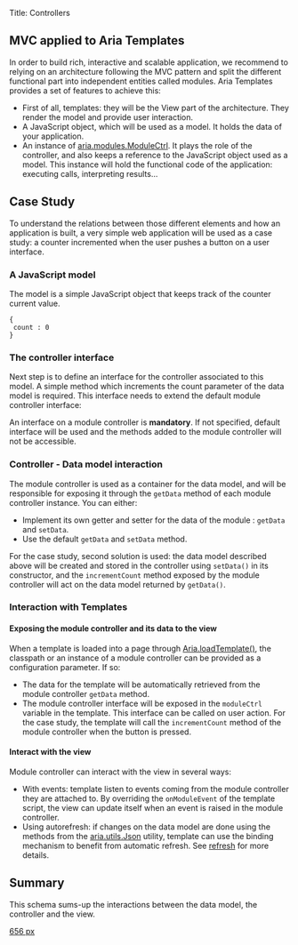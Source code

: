 Title: Controllers


## MVC applied to Aria Templates

In order to build rich, interactive and scalable application, we recommend to relying on an architecture following the MVC pattern and split the different functional part into independent entities called modules. Aria Templates provides a set of features to achieve this:

* First of all, templates: they will be the View part of the architecture. They render the model and provide user interaction.
* A JavaScript object, which will be used as a model. It holds the data of your application.
* An instance of [aria.modules.ModuleCtrl](http://ariatemplates.com/api/#aria.modules.ModuleCtrl). It plays the role of the controller, and also keeps a reference to the JavaScript object used as a model. This instance will hold the functional code of the application: executing calls, interpreting results...

## Case Study

To understand the relations between those different elements and how an application is built, a very simple web application will be used as a case study: a counter incremented when the user pushes a button on a user interface.

### A JavaScript model
The model is a simple JavaScript object that keeps track of the counter current value.

<div data-sample="hardcoded"><code><pre>
{
 count : 0
}
</code></pre></div>

### The controller interface

Next step is to define an interface for the controller associated to this model. A simple method which increments the count parameter of the data model is required. This interface needs to extend the default module controller interface:


<script src='http://snippets.ariatemplates.com/snippets/github.com/ariatemplates/documentation-code/%VERSION%/snippets/modules/controller/IMyModuleController.js?lang=javascript&outdent=true' defer></script>

An interface on a module controller is **mandatory**. If not specified, default interface will be used and the methods added to the module controller will not be accessible.

### Controller - Data model interaction

The module controller is used as a container for the data model, and will be responsible for exposing it through the `getData` method of each module controller instance. You can either:

* Implement its own getter and setter for the data of the module : `getData` and `setData`.
* Use the default `getData` and `setData` method.

For the case study, second solution is used: the data model described above will be created and stored in the controller using `setData()` in its constructor, and the `incrementCount` method exposed by the module controller will act on the data model returned by `getData()`.

<script src='http://snippets.ariatemplates.com/snippets/github.com/ariatemplates/documentation-code/%VERSION%/snippets/modules/controller/MyModuleController.js?lang=javascript&outdent=true' defer></script>

### Interaction with Templates

#### Exposing the module controller and its data to the view

When a template is loaded into a page through [Aria.loadTemplate()](http://ariatemplates.com/api/#Aria:loadTemplate:method), the classpath or an instance of a module controller can be provided as a configuration parameter. If so:

* The data for the template will be automatically retrieved from the module controller `getData` method.
* The module controller interface will be exposed in the `moduleCtrl` variable in the template. This interface can be called on user action. For the case study, the template will call the `incrementCount` method of the module controller when the button is pressed.

<script src='http://snippets.ariatemplates.com/snippets/github.com/ariatemplates/documentation-code/%VERSION%/snippets/modules/controller/MyView.tpl?tag=button&lang=at&outdent=true' defer></script>

#### Interact with the view

Module controller can interact with the view in several ways:

* With events: template listen to events coming from the module controller they are attached to. By overriding the `onModuleEvent` of the template script, the view can update itself when an event is raised in the module controller.
* Using autorefresh: if changes on the data model are done using the methods from the [aria.utils.Json](http://ariatemplates.com/api/#aria.utils.Json) utility, template can use the binding mechanism to benefit from automatic refresh. See [refresh](refresh) for more details.

<script src='http://snippets.ariatemplates.com/snippets/github.com/ariatemplates/documentation-code/%VERSION%/snippets/modules/controller/MyView.tpl?tag=display&lang=at&outdent=true' defer></script>

## Summary

This schema sums-up the interactions between the data model, the controller and the view.

[656 px](file:modulectrlschema.png)
